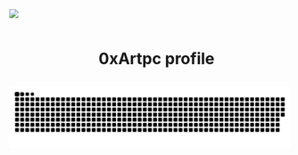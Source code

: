 <img src="https://user-images.githubusercontent.com/73097560/115834477-dbab4500-a447-11eb-908a-139a6edaec5c.gif">

<div id="user-content-toc">
  <ul align="center">
    <summary><h1 style="display: inline-block">0xArtpc profile</h1></summary>
  </ul>
</div>

<div align="center">
  <img  src="https://github.com/0xArtpc/0xArtpc/blob/output/github-contribution-grid-snake.svg"
       alt="snake" /></a>
</div>
